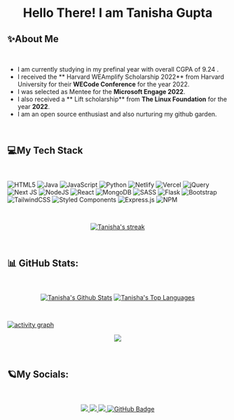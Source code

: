 # <p align="center">Hello There! I am Tanisha Gupta</p>

## ✨About Me

</br>

- I am currently studying in my prefinal year with overall CGPA of 9.24 .
- I received the ** Harvard WEAmplify Scholarship 2022** from Harvard University for their **WECode Conference** for the year 2022.
- I was selected as Mentee for the **Microsoft Engage 2022**.
- I also received a ** Lift scholarship** from **The Linux Foundation** for the year **2022**. 
- I am an open source enthusiast and also nurturing my github garden.
</br>

## 💻My Tech Stack

</br>

![HTML5](https://img.shields.io/badge/html5-%23E34F26.svg?style=for-the-badge&logo=html5&logoColor=white) 
![Java](https://img.shields.io/badge/java-%23ED8B00.svg?style=for-the-badge&logo=java&logoColor=white) 
![JavaScript](https://img.shields.io/badge/javascript-%23323330.svg?style=for-the-badge&logo=javascript&logoColor=%23F7DF1E) 
![Python](https://img.shields.io/badge/python-3670A0?style=for-the-badge&logo=python&logoColor=ffdd54) 
![Netlify](https://img.shields.io/badge/netlify-%23000000.svg?style=for-the-badge&logo=netlify&logoColor=#00C7B7) 
![Vercel](https://img.shields.io/badge/vercel-%23000000.svg?style=for-the-badge&logo=vercel&logoColor=white) 
![jQuery](https://img.shields.io/badge/jquery-%230769AD.svg?style=for-the-badge&logo=jquery&logoColor=white) 
![Next JS](https://img.shields.io/badge/Next-black?style=for-the-badge&logo=next.js&logoColor=white) 
![NodeJS](https://img.shields.io/badge/node.js-6DA55F?style=for-the-badge&logo=node.js&logoColor=white) 
![React](https://img.shields.io/badge/react-%2320232a.svg?style=for-the-badge&logo=react&logoColor=%2361DAFB) 
![MongoDB](https://img.shields.io/badge/MongoDB-%234ea94b.svg?style=for-the-badge&logo=mongodb&logoColor=white)
![SASS](https://img.shields.io/badge/SASS-hotpink.svg?style=for-the-badge&logo=SASS&logoColor=white)
![Flask](https://img.shields.io/badge/flask-%23000.svg?style=for-the-badge&logo=flask&logoColor=white)
![Bootstrap](https://img.shields.io/badge/bootstrap-%23563D7C.svg?style=for-the-badge&logo=bootstrap&logoColor=white) 
![TailwindCSS](https://img.shields.io/badge/tailwindcss-%2338B2AC.svg?style=for-the-badge&logo=tailwind-css&logoColor=white) 
![Styled Components](https://img.shields.io/badge/styled--components-DB7093?style=for-the-badge&logo=styled-components&logoColor=white) 
![Express.js](https://img.shields.io/badge/express.js-%23404d59.svg?style=for-the-badge&logo=express&logoColor=%2361DAFB) 
![NPM](https://img.shields.io/badge/NPM-%23000000.svg?style=for-the-badge&logo=npm&logoColor=white) 

</br>

<p align="center">
  <a href="https://github.com/tanishagupta0811/github-readme-streak-stats">
     <img title="🔥 Get streak stats for your profile at git.io/streak-stats" alt="Tanisha's streak" src="https://github-readme-streak-stats.herokuapp.com/?user=tanishagupta0811&theme=black-ice&hide_border=true&stroke=0000&background=0D1117"/>
  </a>
  
</p>


</br>

## 📊 GitHub Stats:

<br/>

<p align="center">
    <a href="https://github.com/tanishagupta0811/github-readme-stats"><img alt="Tanisha's Github Stats" src="https://github-readme-stats.vercel.app/api?username=tanishagupta0811&show_icons=true&count_private=true&theme=react&hide_border=true&bg_color=0D1117" /></a>
    <a href="https://github.com/tanishagupta0811/github-readme-stats"><img alt="Tanisha's Top Languages" src="https://github-readme-stats.vercel.app/api/top-langs/?username=tanishagupta0811&langs_count=8&count_private=true&layout=compact&theme=react&hide_border=true&bg_color=0D1117" /></a>
</p>

</br>

[![activity graph](https://github-readme-activity-graph.cyclic.app/graph?username=tanishagupta0811&bg_color=0d1117&color=9e4c98&line=9e4c98&point=403d3d&area=true&hide_border=true)](https://github.com/tanishagupta0811/github-readme-activity-graph)

<p align="center">
  <img src='https://quotes-github-readme.vercel.app/api?type=horizontal&theme=radical'/>
</p>

</br>

## 🪐My Socials:

</br>

<p align="center">

  <a href="https://github.com/tanishagupta0811/github-profile-views-counter">
      <img src="https://komarev.com/ghpvc/?username=tanishagupta0811">
  </a>
  
  <a href='https://linkedin.com/in/tanisha-gupta-a81158210'>
    <img src='https://img.shields.io/badge/LinkedIn-%230077B5.svg?logo=linkedin&logoColor=white'/>
  </a>
  
  <a href='https://twitter.com/TanishaGupta_88'>
    <img src='https://img.shields.io/badge/Twitter-%231DA1F2.svg?logo=Twitter&logoColor=white'/>
  </a>
  
  <a href="https://github.com/tanishagupta0811?tab=followers">
    <img src="https://img.shields.io/github/followers/tanishagupta0811?label=Followers&style=social" alt="GitHub Badge">
  </a>
</p>





